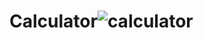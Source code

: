 # Calculator![calculator](https://user-images.githubusercontent.com/79411680/188278850-4bde1929-608a-4d1b-a6b9-3a0788d3bb84.png)
